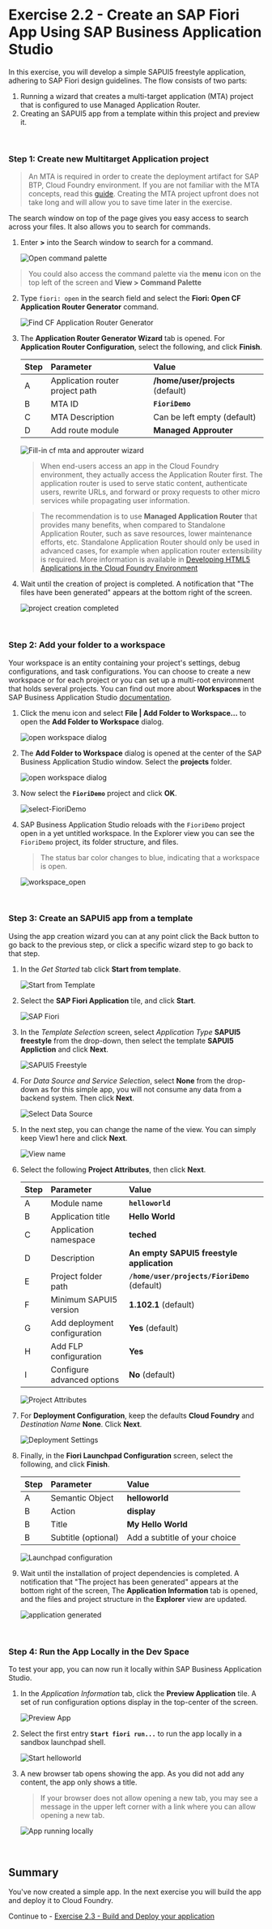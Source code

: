 # Exercise 2.2 - Create an SAP Fiori App Using SAP Business Application Studio

In this exercise, you will develop a simple SAPUI5 freestyle application, adhering to SAP Fiori design guidelines. The flow consists of two parts:

1. Running a wizard that creates a multi-target application (MTA) project that is configured to use Managed Application Router. 
2. Creating an SAPUI5 app from a template within this project and preview it.

<br>

### Step 1: Create new Multitarget Application project

> An MTA is required in order to create the deployment artifact for SAP BTP, Cloud Foundry environment. If you are not familiar with the MTA concepts, read this [guide](https://www.sap.com/documents/2016/06/e2f618e4-757c-0010-82c7-eda71af511fa.html). Creating the MTA project upfront does not take long and will allow you to save time later in the exercise.

The search window on top of the page gives you easy access to search across your files. It also allows you to search for commands. 

1. Enter **>** into the Search window to search for a command. 

   ![Open command palette](images/n01-search-command.png)

> You could also access the command palette via the **menu** icon on the top left of the screen and **View > Command Palette** 

2.  Type `fiori: open` in the search field and select the **Fiori: Open CF Application Router Generator** command.

    ![Find CF Application Router Generator](images/n02-search-fiori.png)

4. The **Application Router Generator Wizard** tab is opened. For **Application Router Configuration**, select the following, and click **Finish**.

    | Step | Parameter | Value |
    |:-----|:----------|:------|
    | A | Application router project path | **/home/user/projects** (default) |
    | B | MTA ID | **`FioriDemo`** |
    | C | MTA Description | Can be left empty (default) |
    | D | Add route module | **Managed Approuter** |

    ![Fill-in cf mta and approuter wizard](images/n03c-CreateRoute.png)

    >When end-users access an app in the Cloud Foundry environment, they actually access the Application Router first. The application router is used to serve static content, authenticate users, rewrite URLs, and forward or proxy requests to other micro services while propagating user information.

    >The recommendation is to use **Managed Application Router** that provides many benefits, when compared to Standalone Application Router, such as save resources, lower maintenance efforts, etc. Standalone Application Router should only be used in advanced cases, for example when application router extensibility is required. More information is available in [Developing HTML5 Applications in the Cloud Foundry Environment](https://help.sap.com/viewer/65de2977205c403bbc107264b8eccf4b/Cloud/en-US/11d77aa154f64c2e83cc9652a78bb985.html)

5. Wait until the creation of project is completed. A notification that "The files have been generated" appears at the bottom right of the screen.

    ![project creation completed](images/04c-FilesGenerated.png)

<br>

### Step 2: Add your folder to a workspace

Your workspace is an entity containing your project's settings, debug configurations, and task configurations. You can choose to create a new workspace or for each project or you can set up a multi-root environment that holds several projects. You can find out more about **Workspaces** in the SAP Business Application Studio [documentation](https://help.sap.com/viewer/9d1db9835307451daa8c930fbd9ab264/Cloud/en-US/0919ce1ca4a342628e49c0f5e9c8cdcf.html).

1. Click the menu icon and select **File | Add Folder to Workspace...** to open the **Add Folder to Workspace** dialog.

    ![open workspace dialog](images/n04c-add-to-workspace.png)

2. The **Add Folder to Workspace** dialog is opened at the center of the SAP Business Application Studio window. Select the **projects** folder. 

    ![open workspace dialog](images/n05-select-projects.png)
   
3. Now select the **`FioriDemo`** project and click **OK**.

    ![select-FioriDemo](images/n06-confirm.png)

3. SAP Business Application Studio reloads with the `FioriDemo` project open in a yet untitled workspace. In the Explorer view you can see the `FioriDemo` project, its folder structure, and files.

    >The status bar color changes to blue, indicating that a workspace is open.

    ![workspace_open](images/n07-untitled-workspace.png)

<br>

### Step 3: Create an SAPUI5 app from a template

Using the app creation wizard you can at any point click the Back button to go back to the previous step, or click a specific wizard step to go back to that step.

1. In the *Get Started* tab click **Start from template**.

   ![Start from Template](images/n07a-start-from-template.png)

2. Select the **SAP Fiori Application** tile, and click **Start**.

   ![SAP Fiori](images/n08-fiori-app.png)

3. In the *Template Selection* screen, select *Application Type* **SAPUI5 freestyle** from the drop-down, then select the template **SAPUI5 Appliction** and click **Next**.

   ![SAPUI5 Freestyle](images/n09-sapui5-app.png)

4. For *Data Source and Service Selection*, select **None** from the drop-down as for this simple app, you will not consume any data from a backend system. Then click **Next**.

   ![Select Data Source](images/n10-data-source.png)

5. In the next step, you can change the name of the view. You can simply keep View1 here and click **Next**.

   ![View name](images/n11-view-name.png)

6. Select the following **Project Attributes**, then click **Next**.

    | Step | Parameter | Value |
    |:-----|:----------|:------|
    | A | Module name | **`helloworld`** |
    | B | Application title | **Hello World** |
    | C | Application namespace | **teched** |
    | D | Description | **An empty SAPUI5 freestyle application** |
    | E | Project folder path | **`/home/user/projects/FioriDemo`** (default)|
    | F | Minimum SAPUI5 version | **1.102.1** (default) |
    | G | Add deployment configuration | **Yes** (default)|
    | H | Add FLP configuration | **Yes** |
    | I | Configure advanced options | **No** (default) |

   ![Project Attributes](images/n12a-attributes.png)
    
7. For **Deployment Configuration**, keep the defaults **Cloud Foundry** and *Destination Name* **None**. Click **Next**.

   ![Deployment Settings](images/n13-deployment.png)

8. Finally, in the **Fiori Launchpad Configuration** screen, select the following, and click **Finish**.

    | Step | Parameter | Value |
    |:-----|:----------|:------|
    | A | Semantic Object | **helloworld** |
    | B | Action | **display** |
    | B | Title | **My Hello World** |
    | B | Subtitle (optional) | Add a subtitle of your choice |

    ![Launchpad configuration](images/n14-flp-config.png)


9. Wait until the installation of project dependencies is completed. A notification that "The project has been generated" appears at the bottom right of the screen, The **Application Information** tab is opened, and the files and project structure in the **Explorer** view are updated.
    
    ![application generated](images/n15-project.png)

<br>

### Step 4: Run the App Locally in the Dev Space

To test your app, you can now run it locally within SAP Business Application Studio.

1.	In the *Application Information* tab, click the **Preview Application** tile. A set of run configuration options display in the top-center of the screen.

    ![Preview App](images/n16-preview-app.png)

2.	Select the first entry **`Start fiori run...`** to run the app locally in a sandbox launchpad shell.

    ![Start helloworld](images/n17-start-options.png)

3. A new browser tab opens showing the app. As you did not add any content, the app only shows a title.

    >If your browser does not allow opening a new tab, you may see a message in the upper left corner with a link where you can allow opening a new tab.

    ![App running locally](images/n18-app-preview.png)

<br>

## Summary

You've now created a simple app. In the next exercise you will build the app and deploy it to Cloud Foundry.

Continue to - [Exercise 2.3 - Build and Deploy your application ](../ex2.3/README.md)
